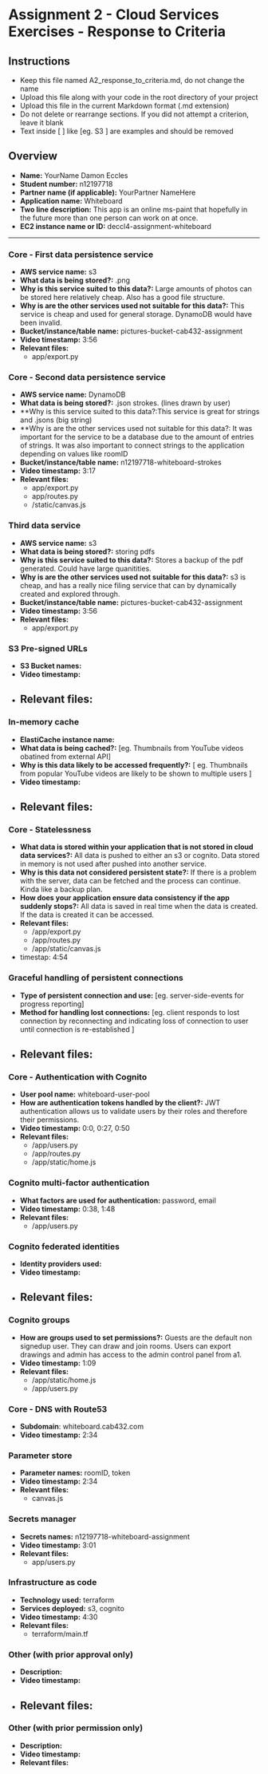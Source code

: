 Assignment 2 - Cloud Services Exercises - Response to Criteria
================================================

Instructions
------------------------------------------------
- Keep this file named A2_response_to_criteria.md, do not change the name
- Upload this file along with your code in the root directory of your project
- Upload this file in the current Markdown format (.md extension)
- Do not delete or rearrange sections.  If you did not attempt a criterion, leave it blank
- Text inside [ ] like [eg. S3 ] are examples and should be removed


Overview
------------------------------------------------

- **Name:** YourName Damon Eccles
- **Student number:** n12197718
- **Partner name (if applicable):** YourPartner NameHere
- **Application name:** Whiteboard
- **Two line description:** This app is an online ms-paint that hopefully in the future more than one person can work on at once.
- **EC2 instance name or ID:** deccl4-assignment-whiteboard

------------------------------------------------

### Core - First data persistence service

- **AWS service name:**  s3
- **What data is being stored?:** .png
- **Why is this service suited to this data?:** Large amounts of photos can be stored here relatively cheap. Also has a good file structure.
- **Why is are the other services used not suitable for this data?:** This service is cheap and used for general storage. DynamoDB would have been invalid.
- **Bucket/instance/table name:** pictures-bucket-cab432-assignment
- **Video timestamp:** 3:56
- **Relevant files:**
    - app/export.py

### Core - Second data persistence service

- **AWS service name:**  DynamoDB
- **What data is being stored?:** .json strokes. (lines drawn by user)
- **Why is this service suited to this data?:This service is great for strings and .jsons (big string)
- **Why is are the other services used not suitable for this data?: It was important for the service to be a database due to the amount of entries of strings. It was also important to connect strings to the application depending on values like roomID
- **Bucket/instance/table name:** n12197718-whiteboard-strokes
- **Video timestamp:** 3:17
- **Relevant files:**
    - app/export.py
    - app/routes.py
    - /static/canvas.js

### Third data service

- **AWS service name:**  s3
- **What data is being stored?:** storing pdfs
- **Why is this service suited to this data?:** Stores a backup of the pdf generated. Could have large quanitities.
- **Why is are the other services used not suitable for this data?:** s3 is cheap, and has a really nice filing service that can by dynamically created and explored through.
- **Bucket/instance/table name:** pictures-bucket-cab432-assignment
- **Video timestamp:** 3:56
- **Relevant files:**
    - app/export.py

### S3 Pre-signed URLs

- **S3 Bucket names:**
- **Video timestamp:**
- **Relevant files:**
    -

### In-memory cache

- **ElastiCache instance name:**
- **What data is being cached?:** [eg. Thumbnails from YouTube videos obatined from external API]
- **Why is this data likely to be accessed frequently?:** [ eg. Thumbnails from popular YouTube videos are likely to be shown to multiple users ]
- **Video timestamp:**
- **Relevant files:**
    -

### Core - Statelessness

- **What data is stored within your application that is not stored in cloud data services?:** All data is pushed to either an s3 or cognito. Data stored in memory is not used after pushed into another service.
- **Why is this data not considered persistent state?:** If there is a problem with the server, data can be fetched and the process can continue. Kinda like a backup plan.
- **How does your application ensure data consistency if the app suddenly stops?:** All data is saved in real time when the data is created. If the data is created it can be accessed.
- **Relevant files:**
    - /app/export.py
    - /app/routes.py
    - /app/static/canvas.js
- timestap: 4:54

### Graceful handling of persistent connections

- **Type of persistent connection and use:** [eg. server-side-events for progress reporting]
- **Method for handling lost connections:** [eg. client responds to lost connection by reconnecting and indicating loss of connection to user until connection is re-established ]
- **Relevant files:**
    -


### Core - Authentication with Cognito

- **User pool name:** whiteboard-user-pool
- **How are authentication tokens handled by the client?:** JWT authentication allows us to validate users by their roles and therefore their permissions.
- **Video timestamp:** 0:0, 0:27, 0:50
- **Relevant files:**
    - /app/users.py
    - /app/routes.py
    - /app/static/home.js

### Cognito multi-factor authentication

- **What factors are used for authentication:** password, email
- **Video timestamp:** 0:38, 1:48
- **Relevant files:**
    - /app/users.py

### Cognito federated identities

- **Identity providers used:**
- **Video timestamp:**
- **Relevant files:**
    -

### Cognito groups

- **How are groups used to set permissions?:** Guests are the default non signedup user. They can draw and join rooms. Users can export drawings and admin has access to the admin control panel from a1.
- **Video timestamp:** 1:09
- **Relevant files:**
    - /app/static/home.js
    - /app/users.py

### Core - DNS with Route53

- **Subdomain**:  whiteboard.cab432.com
- **Video timestamp:** 2:34

### Parameter store

- **Parameter names:** roomID, token 
- **Video timestamp:** 2:34
- **Relevant files:**
    - canvas.js

### Secrets manager

- **Secrets names:** n12197718-whiteboard-assignment
- **Video timestamp:** 3:01
- **Relevant files:**
    - app/users.py

### Infrastructure as code

- **Technology used:** terraform
- **Services deployed:** s3, cognito
- **Video timestamp:** 4:30
- **Relevant files:**
    - terraform/main.tf

### Other (with prior approval only)

- **Description:**
- **Video timestamp:**
- **Relevant files:**
    -

### Other (with prior permission only)

- **Description:**
- **Video timestamp:**
- **Relevant files:**
